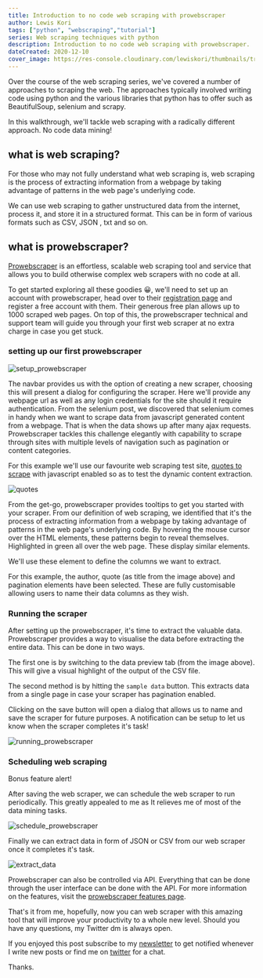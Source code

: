 ```yaml
---
title: Introduction to no code web scraping with prowebscraper
author: Lewis Kori
tags: ["python", "webscraping","tutorial"]
series: Web scraping techniques with python
description: Introduction to no code web scraping with prowebscraper.
dateCreated: 2020-12-10
cover_image: https://res-console.cloudinary.com/lewiskori/thumbnails/transform/v1/image/upload//v1607583532/YmxvZy9wcm93ZWJzY3JhcGVyX2Y5NG01cQ==/drilldown
---
```


Over the course of the web scraping series, we've covered a number of approaches to scraping the web. The approaches typically involved writing code using python and the various libraries that python has to offer such as BeautifulSoup, selenium and scrapy.

In this walkthrough, we'll tackle web scraping with a radically different approach. No code data mining!

## what is web scraping?

For those who may not fully understand what web scraping is, web scraping is the process of extracting information from a webpage by taking advantage of patterns in the web page's underlying code.

We can use web scraping to gather unstructured data from the internet, process it, and store it in a structured format.
This can be in form of various formats such as CSV, JSON , txt and so on.

## what is prowebscraper?

[Prowebscraper](https://prowebscraper.com/) is an effortless, scalable web scraping tool and service that allows you to build otherwise complex web scrapers with no code at all.

To get started exploring all these goodies 😀, we'll need to set up an account with prowebscraper, head over to their [registration page](https://prowebscraper.com/register) and register a free account with them. Their generous free plan allows up to 1000  scraped web pages. On top of this, the prowebscraper technical and support team will guide you through your first web scraper at no extra charge in case you get stuck.

### setting up our first prowebscraper

![setup_prowebscraper](https://res.cloudinary.com/lewiskori/image/upload/v1607584039/blog/Screenshot_2020-11-26_Job_History_dobfcm.png)

The navbar provides us with the option of creating a new scraper, choosing this will present a dialog for configuring the scraper. Here we'll provide any webpage url as well as any login credentials for the site should it require authentication. From the selenium post, we discovered that selenium comes in handy when we want to scrape data from javascript generated content from a webpage. That is when the data shows up after many ajax requests. Prowebscraper tackles this challenge elegantly with capability to scrape through sites with multiple levels of navigation such as pagination or content categories.

For this example we'll use our favourite web scraping test site, [quotes to scrape](http://quotes.toscrape.com/js) with javascript enabled so as to test the dynamic content extraction.

![quotes](https://res.cloudinary.com/lewiskori/image/upload/v1607584043/blog/Screenshot_2020-11-26_Extract_webpage_dcta6e.png)

From the get-go, prowebscraper provides tooltips to get you started with your scraper. From our definition of web scraping, we identified that it's the process of extracting information from a webpage by taking advantage of patterns in the web page's underlying code. By hovering the mouse cursor over the HTML elements, these patterns begin to reveal themselves. Highlighted in green all over the web page. These display similar elements.

We'll use these element to define the columns we want to extract.

For this example, the author, quote (as title from the image above) and pagination elements have been selected. These are fully customisable allowing users to name their data columns as they wish.

### Running the scraper

After setting up the prowebscraper, it's time to extract the valuable data. Prowebscraper provides a way to visualise the data before extracting the entire data. This can be done in two ways.

The first one is by switching to the data preview tab (from the image above). This will give a visual highlight of the output of the CSV file.

The second method is by hitting the `sample data` button. This extracts data from a single page in case your scraper has pagination enabled.

Clicking on the save button will open a dialog that allows us to name and save the scraper for future purposes. A notification can be setup to let us know when the scraper completes it's task!

![running_prowebscraper](https://res.cloudinary.com/lewiskori/image/upload/v1607584044/blog/Screenshot_2020-11-26_Extract_webpage_1_vkabsm.png)

### Scheduling web scraping

Bonus feature alert!

After saving the web scraper, we can schedule the web scraper to run periodically. This greatly appealed to me as It relieves me of most of the data mining tasks.

![schedule_prowebscraper](https://res.cloudinary.com/lewiskori/image/upload/v1607584373/blog/Screenshot_2020-11-26_Scheduler_sby92p.png)

Finally we can extract data in form of JSON or CSV from our web scraper once it completes it's task.

![extract_data](https://res.cloudinary.com/lewiskori/image/upload/v1607584040/blog/Screenshot_2020-11-26_Job_History_1_gqrnsf.png)

Prowebscraper can also be controlled via API. Everything that can be done through the user interface can be done with the API. For more information on the features, visit the [prowebscraper features page](https://prowebscraper.com/features).

That's it from me, hopefully, now you can web scraper with this amazing tool that will improve your productivity to a whole new level. Should you have any questions, my Twitter dm is always open.

If you enjoyed this post subscribe to my [newsletter](https://mailchi.mp/c42286076bd8/lewiskori) to get notified whenever I write new posts or find me on [twitter](https://twitter.com/lewis_kihiu) for a chat.

Thanks.
